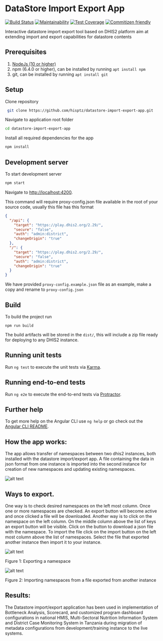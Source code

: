 # DataStore Import Export App

[![Build Status](https://travis-ci.org/hisptz/datastore-import-export-app.svg?branch=master)](https://travis-ci.org/hisptz/datastore-import-export-app)
[![Maintainability](https://api.codeclimate.com/v1/badges/9fa8f69239aa18d74fe7/maintainability)](https://codeclimate.com/github/hisptz/datastore-import-export-app/maintainability)
[![Test Coverage](https://api.codeclimate.com/v1/badges/9fa8f69239aa18d74fe7/test_coverage)](https://codeclimate.com/github/hisptz/datastore-import-export-app/test_coverage)
[![Commitizen friendly](https://img.shields.io/badge/commitizen-friendly-brightgreen.svg)](http://commitizen.github.io/cz-cli/)

Interactive datastore import export tool based on DHIS2 platform aim at extending import and export capabilities for datastore contents

## Prerequisites

1. [NodeJs (10 or higher)](https://nodejs.org)
2. npm (6.4.0 or higher), can be installed by running `apt install npm`
3. git, can be installed by running `apt install git`

## Setup

Clone repository

```bash
 git clone https://github.com/hisptz/datastore-import-export-app.git
```

Navigate to application root folder

```bash
cd datastore-import-export-app
```

Install all required dependencies for the app

```bash
npm install
```

## Development server

To start development server

```bash
npm start
```

Navigate to [http://localhost:4200](http://localhost:4200).

This command will require proxy-config.json file available in the root of your source code, usually this file has this format

```json
{
  "/api": {
    "target": "https://play.dhis2.org/2.29/",
    "secure": "false",
    "auth": "admin:district",
    "changeOrigin": "true"
  },
  "/": {
    "target": "https://play.dhis2.org/2.29/",
    "secure": "false",
    "auth": "admin:district",
    "changeOrigin": "true"
  }
}
```

We have provided `proxy-config.example.json` file as an example, make a copy and rename to `proxy-config.json`

## Build

To build the project run

`npm run build`

The build artifacts will be stored in the `dist/`, this will include a zip file ready for deploying to any DHIS2 instance.

## Running unit tests

Run `ng test` to execute the unit tests via [Karma](https://karma-runner.github.io).

## Running end-to-end tests

Run `ng e2e` to execute the end-to-end tests via [Protractor](http://www.protractortest.org/).

## Further help

To get more help on the Angular CLI use `ng help` or go check out the [Angular CLI README](https://github.com/angular/angular-cli/blob/master/README.md).


## How the app works:
The app allows transfer of namespaces between two dhis2 instances, both installed with the datastore import/export app. A file containing the data in json format from one instance is imported into the second instance for creation of new namespaces and updating existing namespaces.

![alt text](https://github.com/udsm-dhis2-lab/datastore-import-export-app/blob/develop/src/assets/process-diagram.png?raw=true)

## Ways to export.
One way is to check desired namespaces on the left most column. Once one or more namespaces are checked. An export button will become active and once clicked a file will be downloaded.
Another way is to click on the namespace on the left column. On the middle column above the list of keys an export button will be visible. Click on the button to download a json file with the namespace.
To import the file click on the import button on the left most column above the list of namespaces. Select the file that exported another instance then import it to your instance.

![alt text](https://github.com/udsm-dhis2-lab/datastore-import-export-app/blob/develop/src/assets/export-shot.png?raw=true)

Figure 1: Exporting a namespace


![alt text](https://github.com/udsm-dhis2-lab/datastore-import-export-app/blob/develop/src/assets/import-shot.png?raw=true)

Figure 2: Importing namespaces from a file exported from another instance

## Results:
The Datastore import/export application has been used in implementation of Bottleneck Analysis, Scorecard, and customized program dashboard configurations in national HMIS, Multi-Sectoral Nutrition Information System and District Case Monitoring System in Tanzania during migration of metadata configurations from development/training instance to the live systems.


